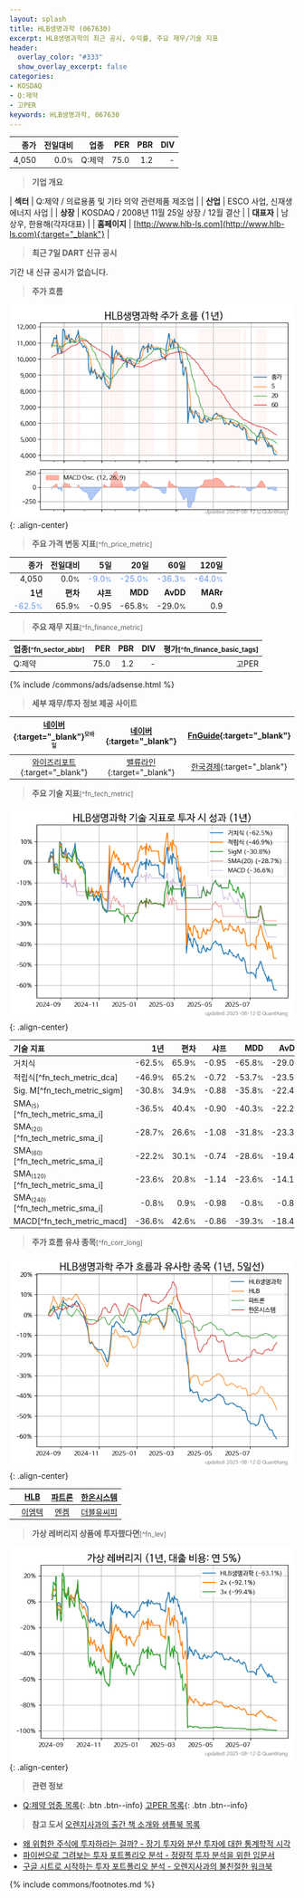 ```yaml
---
layout: splash
title: HLB생명과학 (067630)
excerpt: HLB생명과학의 최근 공시, 수익률, 주요 재무/기술 지표
header:
  overlay_color: "#333"
  show_overlay_excerpt: false
categories:
- KOSDAQ
- Q:제약
- 고PER
keywords: HLB생명과학, 067630
---
```


| **종가** | **전일대비** | **업종** | **PER** | **PBR** | **DIV** |
| -------: | -----------: | -------: | ------: | ------: | ------: |
| 4,050 | 0.0<small>%</small> | Q:제약 | 75.0 | 1.2 | - |

<!-- more -->


> **기업 개요**<a id="company"></a>

| <span style="white-space:nowrap;">**섹터**</span> | Q:제약 / 의료용품 및 기타 의약 관련제품 제조업 |
| <span style="white-space:nowrap;">**산업**</span> | ESCO 사업, 신재생에너지 사업 |
| <span style="white-space:nowrap;">**상장**</span> | KOSDAQ / 2008년 11월 25일 상장 / 12월 결산 |
| <span style="white-space:nowrap;">**대표자**</span> | 남상우, 한용해(각자대표) |
| <span style="white-space:nowrap;">**홈페이지**</span> | [http://www.hlb-ls.com](http://www.hlb-ls.com){:target="_blank"} |


> **최근 7일 DART 신규 공시**<a id="dart"></a>

기간 내 신규 공시가 없습니다.


> **주가 흐름**<a id="price"></a>

![067630](/stock/images/067630.png){: .align-center}


> **주요 가격 변동 지표**<small>[^fn_price_metric]</small>

| **종가** | **전일대비** | **5일** | **20일** | **60일** | **120일** |
| -------: | -----------: | ------: | -------: | -------: | --------: |
| 4,050 | 0.0<small>%</small> | <span style="color: cornflowerblue">-9.0<small>%</small></span> | <span style="color: cornflowerblue">-25.0<small>%</small></span> | <span style="color: cornflowerblue">-36.3<small>%</small></span> | <span style="color: cornflowerblue">-64.0<small>%</small></span> |
| **1년** | **편차** | **샤프** | **MDD** | **AvDD** | **MARr** |
| <span style="color: cornflowerblue">-62.5<small>%</small></span> | 65.9<small>%</small> | -0.95 | -65.8<small>%</small> | -29.0<small>%</small> | 0.9 |


> **주요 재무 지표**<small>[^fn_finance_metric]</small>

| **업종**<small>[^fn_sector_abbr]</small> | **PER** | **PBR** | **DIV** | **평가**<small>[^fn_finance_basic_tags]</small> |
| :--------------------------------------- | ------: | ------: | ------: | ----------------------------------------------: |
| Q:제약 | 75.0 | 1.2 | - | 고PER |



{% include /commons/ads/adsense.html %}

> **세부 재무/투자 정보 제공 사이트**

| [네이버](https://m.stock.naver.com/domestic/stock/067630/finance/summary){:target="_blank"}<sup><small>모바일</small></sup> | [네이버](https://finance.naver.com/item/coinfo.naver?code=067630){:target="_blank"} | [FnGuide](https://comp.fnguide.com/SVO2/ASP/SVD_Invest.asp?gicode=A067630&MenuYn=Y){:target="_blank"} |
| :---: | :---: | :---: |
| [와이즈리포트](https://comp.wisereport.co.kr/company/c1040001.aspx?cmp_cd=067630){:target="_blank"} | [밸류라인](https://www.valueline.co.kr/finance/summary/067630){:target="_blank"} | [한국경제](https://markets.hankyung.com/stock/067630/financial-summary){:target="_blank"} |


> **주요 기술 지표**<small>[^fn_tech_metric]</small>


![067630](/stock/images/067630_tech.png){: .align-center}

| **기술 지표** | **1년** | **편차** | **샤프** | **MDD** | **AvDD** |
| :------------ | ------: | -----------: | -------: | ------: | -------: |
| 거치식 | -62.5<small>%</small> | 65.9<small>%</small> | -0.95 | -65.8<small>%</small> | -29.0<small>%</small> |
| 적립식[^fn_tech_metric_dca] | -46.9<small>%</small> | 65.2<small>%</small> | -0.72 | -53.7<small>%</small> | -23.5<small>%</small> |
| Sig. M[^fn_tech_metric_sigm] | -30.8<small>%</small> | 34.9<small>%</small> | -0.88 | -35.8<small>%</small> | -22.4<small>%</small> |
| SMA<small><sub>(5)</sub></small>[^fn_tech_metric_sma_i] | -36.5<small>%</small> | 40.4<small>%</small> | -0.90 | -40.3<small>%</small> | -22.2<small>%</small> |
| SMA<small><sub>(20)</sub></small>[^fn_tech_metric_sma_i] | -28.7<small>%</small> | 26.6<small>%</small> | -1.08 | -31.8<small>%</small> | -23.3<small>%</small> |
| SMA<small><sub>(60)</sub></small>[^fn_tech_metric_sma_i] | -22.2<small>%</small> | 30.1<small>%</small> | -0.74 | -28.6<small>%</small> | -19.4<small>%</small> |
| SMA<small><sub>(120)</sub></small>[^fn_tech_metric_sma_i] | -23.6<small>%</small> | 20.8<small>%</small> | -1.14 | -23.6<small>%</small> | -14.1<small>%</small> |
| SMA<small><sub>(240)</sub></small>[^fn_tech_metric_sma_i] | -0.8<small>%</small> | 0.9<small>%</small> | -0.98 | -0.8<small>%</small> | -0.8<small>%</small> |
| MACD[^fn_tech_metric_macd] | -36.6<small>%</small> | 42.6<small>%</small> | -0.86 | -39.3<small>%</small> | -18.4<small>%</small> |


> **주가 흐름 유사 종목**<a id="corr"></a><small>[^fn_corr_long]</small>

![067630](/stock/images/067630_corr.png){: .align-center}

|       | [HLB](/028300/) | [파트론](/091700/) | [한온시스템](/018880/) |
| :---: | :------------------------------------: | :------------------------------------: | :------------------------------------: |
|       | [이엠텍](/091120/) | [엔켐](/348370/) | [더블유씨피](/393890/) |


> **가상 레버리지 상품에 투자했다면**<a id="2x"></a><small>[^fn_lev]</small>

![067630](/stock/images/067630_2x.png){: .align-center}


> **관련 정보**

- [Q:제약 업종 목록](/stats/sector/kosdaq_업종_제약_종목/){: .btn .btn--info} [고PER 목록](/fn/fn_high_per/){: .btn .btn--info}

> **참고 도서** [오렌지사과의 출간 책 소개와 샘플북 목록](https://kongdori.tistory.com/691)

- [왜 위험한 주식에 투자하라는 걸까? - 장기 투자와 분산 투자에 대한 통계학적 시각](https://kongdori.tistory.com/421)
- [파이썬으로 그려보는 투자 포트폴리오 분석  - 정량적 투자 분석을 위한 입문서](https://kongdori.tistory.com/643)
- [구글 시트로 시작하는 투자 포트폴리오 분석 - 오렌지사과의 불친절한 워크북](https://kongdori.tistory.com/449)


{% include commons/footnotes.md %}